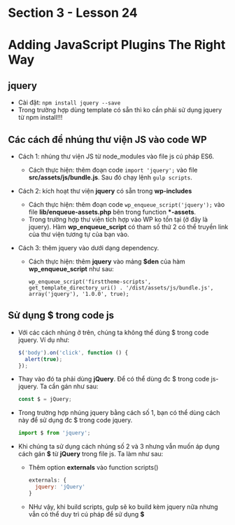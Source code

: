# Section 3 - Lesson 24
# Adding JavaScript Plugins The Right Way

## jquery

- Cài đặt: ```npm install jquery --save```
- Trong trường hợp dùng template có sẵn thì ko cần phải sử dụng jquery từ npm install!!!

## Các cách để nhúng thư viện JS vào code WP

- Cách 1: nhúng thư viện JS từ node_modules vào file js cú pháp ES6.
  + Cách thực hiện: thêm đoạn code ```import 'jquery';``` vào file __src/assets/js/bundle.js__. Sau đó chạy lệnh ```gulp scripts```.
  
- Cách 2: kích hoạt thư viện __jquery__ có sẵn trong __wp-includes__
  + Cách thực hiện:  thêm đoạn code ```wp_enqueue_script('jquery');``` vào file __lib/enqueue-assets.php__ bên trong function __*-assets__.
  + Trong trường hợp thư viện tích hợp vào WP ko tồn tại (ở đây là jquery). Hàm __wp_enqueue_script__ có tham số thứ 2 có thể truyền link của thư viện tương tự của bạn vào.
  
- Cách 3: thêm jquery vào dưới dạng dependency.
  + Cách thực hiện: thêm __jquery__ vào mảng __$den__ của hàm __wp_enqueue_script__ như sau:
    ```
    wp_enqueue_script('firsttheme-scripts', get_template_directory_uri() . '/dist/assets/js/bundle.js', array('jquery'), '1.0.0', true);
    ```
    
## Sử dụng $ trong code js 

- Với các cách nhúng ở trên, chúng ta không thể dùng $ trong code jquery. Ví dụ như:
  ```js
  $('body').on('click', function () {
    alert(true);
  });
  ```
- Thay vào đó ta phải dùng __jQuery__. Để có thể dùng đc $ trong code js-jquery. Ta cần gán như sau:
  ```js
  const $ = jQuery;
  ```
  
- Trong trường hợp nhúng jquery bằng cách số 1, bạn có thể dùng cách này để sử dụng đc $ trong code jquery.
  ```js
  import $ from 'jquery';
  ```

- Khi chúng ta sử dụng cách nhúng số 2 và 3 nhưng vẫn muốn áp dụng cách gán __$__ từ __jQuery__ trong file js. Ta làm như sau:
  + Thêm option __externals__ vào function scripts()
    ```js
    externals: {
      jquery: 'jQuery'
    }
    ```
  + NHư vậy, khi build scripts, gulp sẽ ko build kèm jquery nữa nhưng vẫn có thể duy trì cú pháp để sử dụng __$__